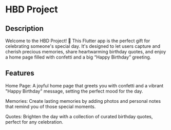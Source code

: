 # HBD Project
## Description
Welcome to the HBD Project! 🎉 This Flutter app is the perfect gift for celebrating someone's special day. It's designed to let users capture and cherish precious memories, share heartwarming birthday quotes, and enjoy a home page filled with confetti and a big “Happy Birthday” greeting.

## Features

Home Page: A joyful home page that greets you with confetti and a vibrant "Happy Birthday" message, setting the perfect mood for the day.

Memories: Create lasting memories by adding photos and personal notes that remind you of those special moments.

Quotes: Brighten the day with a collection of curated birthday quotes, perfect for any celebration.
